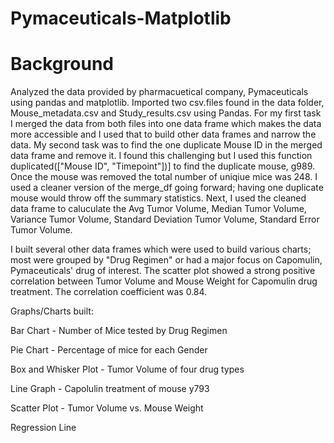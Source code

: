 # Pymaceuticals-Matplotlib

# Background
Analyzed the data provided by pharmacuetical company, Pymaceuticals using pandas and matplotlib. Imported two csv.files found in the data folder, Mouse_metadata.csv and Study_results.csv using Pandas. For my first task I merged the data from both files into one data frame which makes the data more accessible and I used that to build other data frames and narrow the data. My second task was to find the one duplicate Mouse ID in the merged data frame and remove it. I found this challenging but I used this function duplicated(["Mouse ID", "Timepoint"])] to find the duplicate mouse, g989. Once the mouse was removed the total number of uniqiue mice was 248. I used a cleaner version of the merge_df going forward; having one duplicate mouse would throw off the summary statistics. Next, I used the cleaned data frame to caluculate the Avg Tumor Volume, Median Tumor Volume, Variance Tumor Volume, Standard Deviation Tumor Volume, Standard Error Tumor Volume. 

I built several other data frames which were used to build various charts; most were grouped by "Drug Regimen" or had a major focus on Capomulin, Pymaceuticals' drug of interest. The scatter plot showed a strong positive correlation between Tumor Volume and Mouse Weight for Capomulin drug treatment. The correlation coefficient was 0.84.

Graphs/Charts built:

Bar Chart - Number of Mice tested by Drug Regimen

Pie Chart - Percentage of mice for each Gender

Box and Whisker Plot - Tumor Volume of four drug types

Line Graph - Capolulin treatment of mouse y793

Scatter Plot - Tumor Volume vs. Mouse Weight

Regression Line




